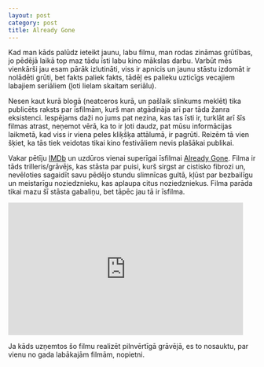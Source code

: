 ```yaml
---
layout: post
category: post
title: Already Gone
---
```


Kad man kāds palūdz ieteikt jaunu, labu filmu, man rodas zināmas grūtības, jo pēdējā laikā top maz tādu īsti labu kino mākslas darbu. Varbūt mēs vienkārši jau esam pārāk izlutināti, viss ir apnicis un jaunu stāstu izdomāt ir nolādēti grūti, bet fakts paliek fakts, tādēļ es palieku uzticīgs vecajiem labajiem seriāliem (ļoti lielam skaitam seriālu).

Nesen kaut kurā blogā (neatceros kurā, un pašlaik slinkums meklēt) tika publicēts raksts par īsfilmām, kurš man atgādināja arī par tāda žanra eksistenci. Iespējams daži no jums pat nezina, kas tas īsti ir, turklāt arī šīs filmas atrast, neņemot vērā, ka to ir ļoti daudz, pat mūsu informācijas laikmetā, kad viss ir viena peles kliķšķa attālumā, ir pagrūti. Reizēm tā vien šķiet, ka tās tiek veidotas tikai kino festivāliem nevis plašākai publikai.

Vakar pētīju [IMDb](http://www.imdb.com "IMDb") un uzdūros vienai superīgai īsfilmai [Already Gone](http://www.imdb.com/title/tt2378083/ "Already Gone"). Filma ir tāds trilleris/grāvējs, kas stāsta par puisi, kurš sirgst ar cistisko fibrozi un, nevēloties sagaidīt savu pēdējo stundu slimnīcas gultā, kļūst par bezbailīgu un meistarīgu noziedznieku, kas aplaupa citus noziedzniekus. Filma parāda tikai mazu šī stāsta gabaliņu, bet tāpēc jau tā ir īsfilma.

<iframe width="478" height="269" src="http://www.youtube.com/embed/RrI6cI9GFos" frameborder="0" allowfullscreen></iframe>

Ja kāds uzņemtos šo filmu realizēt pilnvērtīgā grāvējā, es to nosauktu, par vienu no gada labākajām filmām, nopietni.
